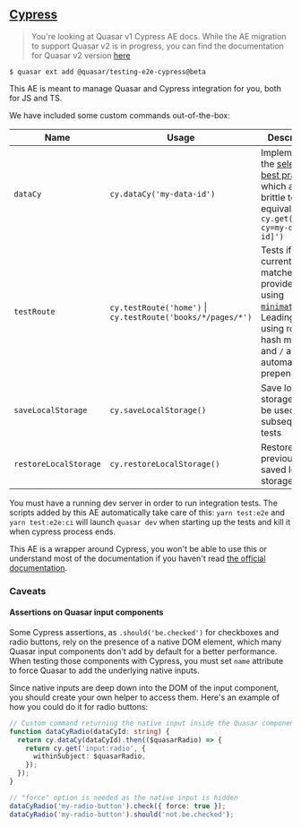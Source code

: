 ## [Cypress](https://www.cypress.io/)

> You're looking at Quasar v1 Cypress AE docs. While the AE migration to support Quasar v2 is in progress, you can find the documentation for Quasar v2 version [here](https://github.com/quasarframework/quasar-testing/tree/next/packages/e2e-cypress)

```shell
$ quasar ext add @quasar/testing-e2e-cypress@beta
```

This AE is meant to manage Quasar and Cypress integration for you, both for JS and TS.

We have included some custom commands out-of-the-box:

| Name                  | Usage                                                       | Description                                                                                                                                                                                              |
| --------------------- | ----------------------------------------------------------- | -------------------------------------------------------------------------------------------------------------------------------------------------------------------------------------------------------- |
| `dataCy`              | `cy.dataCy('my-data-id')`                                   | Implements the [selection best practice](https://docs.cypress.io/guides/references/best-practices.html#Selecting-Elements) which avoids brittle tests, is equivalent to `cy.get('[data-cy=my-data-id]')` |
| `testRoute`           | `cy.testRoute('home')` \| `cy.testRoute('books/*/pages/*')` | Tests if the current URL matches the provided string using [`minimatch`](https://docs.cypress.io/api/utilities/minimatch). Leading `#`, if using router hash mode, and `/` are automatically prepended.  |
| `saveLocalStorage`    | `cy.saveLocalStorage()`                                     | Save local storage data to be used in subsequent tests                                                                                                                                                   |
| `restoreLocalStorage` | `cy.restoreLocalStorage()`                                  | Restore previously saved local storage data                                                                                                                                                              |

You must have a running dev server in order to run integration tests. The scripts added by this AE automatically take care of this: `yarn test:e2e` and `yarn test:e2e:ci` will launch `quasar dev` when starting up the tests and kill it when cypress process ends.

This AE is a wrapper around Cypress, you won't be able to use this or understand most of the documentation if you haven't read [the official documentation](https://docs.cypress.io/guides/core-concepts/introduction-to-cypress.html).

### Caveats

#### Assertions on Quasar input components

Some Cypress assertions, as `.should('be.checked')` for checkboxes and radio buttons, rely on the presence of a native DOM element, which many Quasar input components don't add by default for a better performance.
When testing those components with Cypress, you must set `name` attribute to force Quasar to add the underlying native inputs.

Since native inputs are deep down into the DOM of the input component, you should create your own helper to access them.
Here's an example of how you could do it for radio buttons:

```ts
// Custom command returning the native input inside the Quasar component
function dataCyRadio(dataCyId: string) {
  return cy.dataCy(dataCyId).then(($quasarRadio) => {
    return cy.get('input:radio', {
      withinSubject: $quasarRadio,
    });
  });
}

// "force" option is needed as the native input is hidden
dataCyRadio('my-radio-button').check({ force: true });
dataCyRadio('my-radio-button').should('not.be.checked');
```
